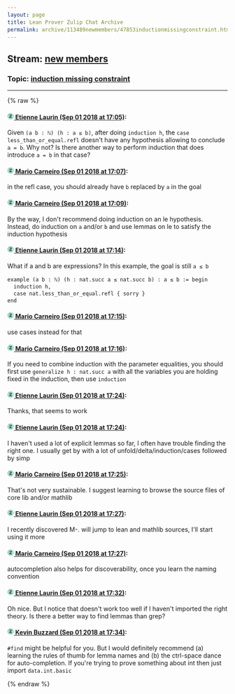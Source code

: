 ```yaml
---
layout: page
title: Lean Prover Zulip Chat Archive 
permalink: archive/113489newmembers/47853inductionmissingconstraint.html
---
```


## Stream: [new members](index.html)
### Topic: [induction missing constraint](47853inductionmissingconstraint.html)

---


{% raw %}
#### [![Click to go to Zulip](../../assets/img/zulip2.png) Etienne Laurin (Sep 01 2018 at 17:05)](https://leanprover.zulipchat.com/#narrow/stream/113489-new%20members/topic/induction%20missing%20constraint/near/133180811):
Given `(a b : ℕ) (h : a ≤ b)`, after doing `induction h`, the `case less_than_or_equal.refl` doesn't have any hypothesis allowing to conclude `a = b`. Why not? Is there another way to perform induction that does introduce `a = b` in that case?

#### [![Click to go to Zulip](../../assets/img/zulip2.png) Mario Carneiro (Sep 01 2018 at 17:07)](https://leanprover.zulipchat.com/#narrow/stream/113489-new%20members/topic/induction%20missing%20constraint/near/133180865):
in the refl case, you should already have `b` replaced by `a` in the goal

#### [![Click to go to Zulip](../../assets/img/zulip2.png) Mario Carneiro (Sep 01 2018 at 17:09)](https://leanprover.zulipchat.com/#narrow/stream/113489-new%20members/topic/induction%20missing%20constraint/near/133180929):
By the way, I don't recommend doing induction on an le hypothesis. Instead, do induction on `a` and/or `b` and use lemmas on le to satisfy the induction hypothesis

#### [![Click to go to Zulip](../../assets/img/zulip2.png) Etienne Laurin (Sep 01 2018 at 17:14)](https://leanprover.zulipchat.com/#narrow/stream/113489-new%20members/topic/induction%20missing%20constraint/near/133181092):
What if a and b are expressions? In this example, the goal is still `a ≤ b`
```
example (a b : ℕ) (h : nat.succ a ≤ nat.succ b) : a ≤ b := begin
  induction h,
  case nat.less_than_or_equal.refl { sorry }
end
```

#### [![Click to go to Zulip](../../assets/img/zulip2.png) Mario Carneiro (Sep 01 2018 at 17:15)](https://leanprover.zulipchat.com/#narrow/stream/113489-new%20members/topic/induction%20missing%20constraint/near/133181104):
use cases instead for that

#### [![Click to go to Zulip](../../assets/img/zulip2.png) Mario Carneiro (Sep 01 2018 at 17:16)](https://leanprover.zulipchat.com/#narrow/stream/113489-new%20members/topic/induction%20missing%20constraint/near/133181150):
If you need to combine induction with the parameter equalities, you should first use `generalize h : nat.succ a` with all the variables you are holding fixed in the induction, then use `induction`

#### [![Click to go to Zulip](../../assets/img/zulip2.png) Etienne Laurin (Sep 01 2018 at 17:24)](https://leanprover.zulipchat.com/#narrow/stream/113489-new%20members/topic/induction%20missing%20constraint/near/133181412):
Thanks, that seems to work

#### [![Click to go to Zulip](../../assets/img/zulip2.png) Etienne Laurin (Sep 01 2018 at 17:24)](https://leanprover.zulipchat.com/#narrow/stream/113489-new%20members/topic/induction%20missing%20constraint/near/133181414):
 I haven't used a lot of explicit lemmas so far, I often have trouble finding the right one. I usually get by with a lot of unfold/delta/induction/cases followed by simp

#### [![Click to go to Zulip](../../assets/img/zulip2.png) Mario Carneiro (Sep 01 2018 at 17:25)](https://leanprover.zulipchat.com/#narrow/stream/113489-new%20members/topic/induction%20missing%20constraint/near/133181437):
That's not very sustainable. I suggest learning to browse the source files of core lib and/or mathlib

#### [![Click to go to Zulip](../../assets/img/zulip2.png) Etienne Laurin (Sep 01 2018 at 17:27)](https://leanprover.zulipchat.com/#narrow/stream/113489-new%20members/topic/induction%20missing%20constraint/near/133181486):
I recently discovered M-. will jump to lean and mathlib sources, I'll start using it more

#### [![Click to go to Zulip](../../assets/img/zulip2.png) Mario Carneiro (Sep 01 2018 at 17:27)](https://leanprover.zulipchat.com/#narrow/stream/113489-new%20members/topic/induction%20missing%20constraint/near/133181487):
autocompletion also helps for discoverability, once you learn the naming convention

#### [![Click to go to Zulip](../../assets/img/zulip2.png) Etienne Laurin (Sep 01 2018 at 17:32)](https://leanprover.zulipchat.com/#narrow/stream/113489-new%20members/topic/induction%20missing%20constraint/near/133181653):
Oh nice. But I notice that doesn't work too well if I haven't imported the right theory. Is there a better way to find lemmas than grep?

#### [![Click to go to Zulip](../../assets/img/zulip2.png) Kevin Buzzard (Sep 01 2018 at 17:34)](https://leanprover.zulipchat.com/#narrow/stream/113489-new%20members/topic/induction%20missing%20constraint/near/133181720):
`#find` might be helpful for you. But I would definitely recommend (a) learning the rules of thumb for lemma names and (b) the ctrl-space dance for auto-completion. If you're trying to prove something about int then just import `data.int.basic`


{% endraw %}
